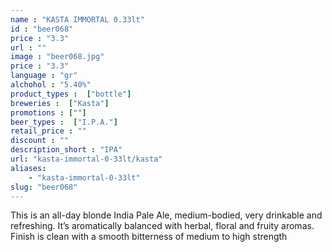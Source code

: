 ```yaml
---
name : "KASTA IMMORTAL 0.33lt"
id : "beer068"
price : "3.3"
url : ""
image : "beer068.jpg"
price : "3.3"
language : "gr"
alchohol : "5.40%"
product_types :  ["bottle"]
breweries :  ["Kasta"]
promotions : [""]
beer_types :  ["I.P.A."]
retail_price : ""
discount : ""
description_short : "IPA"
url: "kasta-immortal-0-33lt/kasta"
aliases: 
    - "kasta-immortal-0-33lt"
slug: "beer068"
---
```


This is an all-day blonde India Pale Ale, medium-bodied, very drinkable and refreshing. It’s aromatically balanced with herbal, floral and fruity aromas. Finish is clean with a smooth bitterness of medium to high strength